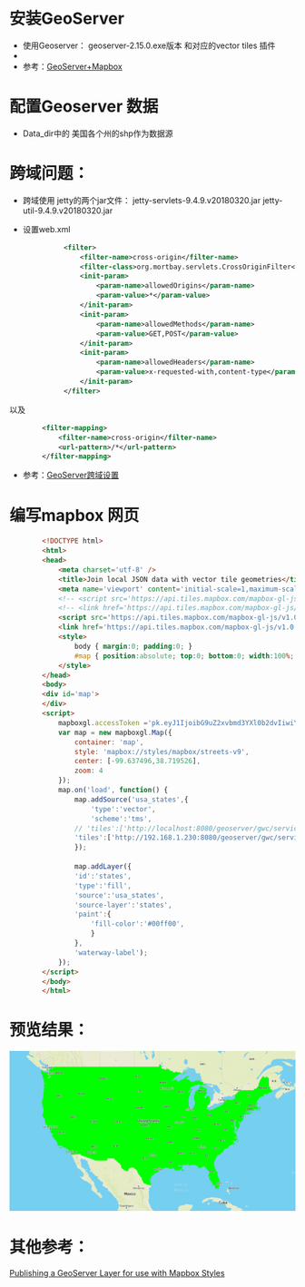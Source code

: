 
# 安装GeoServer
- 使用Geoserver： geoserver-2.15.0.exe版本 和对应的vector tiles 插件 
- 
- 参考：[GeoServer+Mapbox](https://www.jianshu.com/p/fae87fef8ad0)
# 配置Geoserver 数据
 - Data_dir中的 美国各个州的shp作为数据源

# 跨域问题：
- 跨域使用 jetty的两个jar文件： jetty-servlets-9.4.9.v20180320.jar jetty-util-9.4.9.v20180320.jar

- 设置web.xml 
  ```xml
            <filter>
                <filter-name>cross-origin</filter-name>
                <filter-class>org.mortbay.servlets.CrossOriginFilter</filter-class>
                <init-param>
                    <param-name>allowedOrigins</param-name>
                    <param-value>*</param-value>
                </init-param>
                <init-param>
                    <param-name>allowedMethods</param-name>
                    <param-value>GET,POST</param-value>
                </init-param>
                <init-param>
                    <param-name>allowedHeaders</param-name>
                    <param-value>x-requested-with,content-type</param-value>
                </init-param>
            </filter>

以及

```xml
        <filter-mapping>
            <filter-name>cross-origin</filter-name>
            <url-pattern>/*</url-pattern>
        </filter-mapping>
```

- 参考：[GeoServer跨域设置](https://blog.csdn.net/mengdong_zy/article/details/51784781)


# 编写mapbox 网页

```html
        <!DOCTYPE html>
        <html>
        <head>
            <meta charset='utf-8' />
            <title>Join local JSON data with vector tile geometries</title>
            <meta name='viewport' content='initial-scale=1,maximum-scale=1,user-scalable=no' />
            <!-- <script src='https://api.tiles.mapbox.com/mapbox-gl-js/v0.54.0/mapbox-gl.js'></script> -->
            <!-- <link href='https://api.tiles.mapbox.com/mapbox-gl-js/v0.54.0/mapbox-gl.css' rel='stylesheet' /> -->
            <script src='https://api.tiles.mapbox.com/mapbox-gl-js/v1.0.0/mapbox-gl.js'></script>
            <link href='https://api.tiles.mapbox.com/mapbox-gl-js/v1.0.0/mapbox-gl.css' rel='stylesheet' />
            <style>
                body { margin:0; padding:0; }
                #map { position:absolute; top:0; bottom:0; width:100%; }
            </style>
        </head>
        <body>
        <div id='map'>
        </div>
        <script>
            mapboxgl.accessToken ='pk.eyJ1IjoibG9uZ2xvbmd3YXl0b2dvIiwiYSI6ImNqdnZ6OWV6cTFnY240NG9nbmxnc2k5dTkifQ.hsbNl4QUNyn46nfbztiFpw';
            var map = new mapboxgl.Map({
                container: 'map', 
                style: 'mapbox://styles/mapbox/streets-v9', 
                center: [-99.637496,38.719526], 
                zoom: 4
            });
            map.on('load', function() {
                map.addSource('usa_states',{
                    'type':'vector',
                    'scheme':'tms',
                // 'tiles':['http://localhost:8080/geoserver/gwc/service/tms/1.0.0/myTest%3AbigBuildings@EPSG:900913@pbf/{z}/{x}/{y}.pbf']
                'tiles':['http://192.168.1.230:8080/geoserver/gwc/service/tms/1.0.0/mapbox%3Astates@EPSG%3A900913@pbf/{z}/{x}/{y}.pbf']
                });

                map.addLayer({
                'id':'states',
                'type':'fill',
                'source':'usa_states',
                'source-layer':'states',
                'paint':{
                    'fill-color':'#00ff00',
                    }
                },
                'waterway-label');
            });
        </script>
        </body>
        </html>

```

# 预览结果：
![](./preview.png)
# 其他参考：
 [Publishing a GeoServer Layer for use with Mapbox Styles](https://docs.geoserver.org/latest/en/user/styling/mbstyle/source.html)